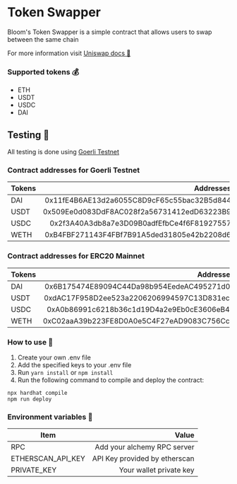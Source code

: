 # Token Swapper

Bloom's Token Swapper is a simple contract that allows users to swap between the same chain

For more information visit [Uniswap docs 🦄](https://docs.uniswap.org/)

### Supported tokens 💰

-   ETH
-   USDT
-   USDC
-   DAI

## Testing 🧪

All testing is done using [Goerli Testnet](https://goerli.etherscan.io/)

### Contract addresses for Goerli Testnet

| Tokens |                                  Addresses |
| ------ | -----------------------------------------: |
| DAI    | 0x11fE4B6AE13d2a6055C8D9cF65c55bac32B5d844 |
| USDT   | 0x509Ee0d083DdF8AC028f2a56731412edD63223B9 |
| USDC   | 0x2f3A40A3db8a7e3D09B0adfEfbCe4f6F81927557 |
| WETH   | 0xB4FBF271143F4FBf7B91A5ded31805e42b2208d6 |

### Contract addresses for ERC20 Mainnet

| Tokens |                                  Addresses |
| ------ | -----------------------------------------: |
| DAI    | 0x6B175474E89094C44Da98b954EedeAC495271d0F |
| USDT   | 0xdAC17F958D2ee523a2206206994597C13D831ec7 |
| USDC   | 0xA0b86991c6218b36c1d19D4a2e9Eb0cE3606eB48 |
| WETH   | 0xC02aaA39b223FE8D0A0e5C4F27eAD9083C756Cc2 |

### How to use 🤔

1.  Create your own .env file
2.  Add the specified keys to your .env file
3.  Run `yarn install` or `npm install`
4.  Run the following command to compile and deploy the contract:

```shell
npx hardhat compile
npm run deploy
```

### Environment variables 📝

| Item              |                         Value |
| ----------------- | ----------------------------: |
| RPC               |   Add your alchemy RPC server |
| ETHERSCAN_API_KEY | API Key provided by etherscan |
| PRIVATE_KEY       |       Your wallet private key |
